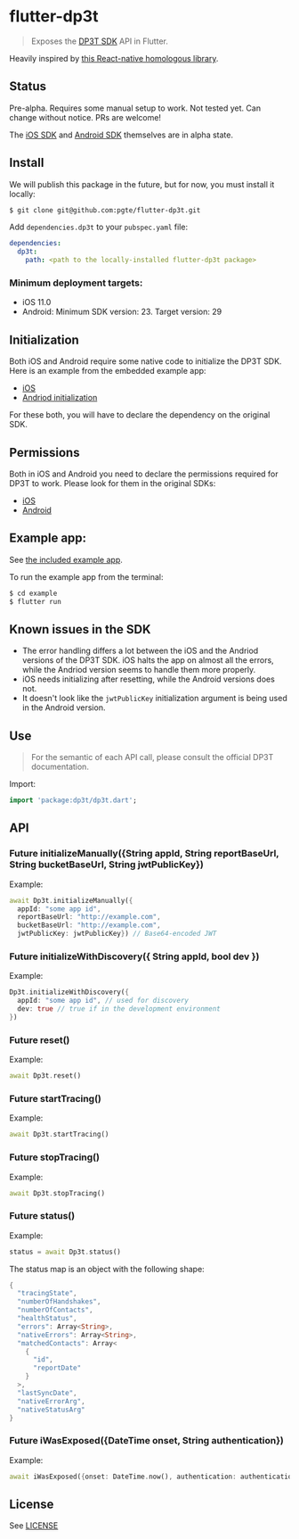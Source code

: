 # flutter-dp3t

> Exposes the [DP3T SDK](https://github.com/DP-3T/dp3t-sdk-ios) API in Flutter.

Heavily inspired by [this React-native homologous library](https://github.com/fmauquie/react-native-dp3t-sdk).

## Status

Pre-alpha. Requires some manual setup to work. Not tested yet. Can change without notice. PRs are welcome!

The [iOS SDK][ios sdk] and [Android SDK][android sdk] themselves are in alpha state.


## Install

We will publish this package in the future, but for now, you must install it locally:

```bash
$ git clone git@github.com:pgte/flutter-dp3t.git
```

Add `dependencies.dp3t` to your `pubspec.yaml` file:

```yaml
dependencies:
  dp3t:
    path: <path to the locally-installed flutter-dp3t package>
```

### Minimum deployment targets:

* iOS 11.0
* Android: Minimum SDK version: 23. Target version: 29


## Initialization

Both iOS and Android require some native code to initialize the DP3T SDK. Here is an example from the embedded example app:

* [iOS](ios/Runner/)
* [Andriod initialization](example/android/app/src/main/kotlin/me/pgte/dp3t_example/MainActivity.kt)

For these both, you will have to declare the dependency on the original SDK.

## Permissions

Both in iOS and Android you need to declare the permissions required for DP3T to work. Please look for them in the original SDKs:

* [iOS][ios sdk]
* [Android][android sdk]

## Example app:

See [the included example app](example).

To run the example app from the terminal:

```bash
$ cd example
$ flutter run
```

## Known issues in the SDK

* The error handling differs a lot between the iOS and the Andriod versions of the DP3T SDK. iOS halts the app on almost all the errors, while the Andriod version seems to handle them more properly.
* iOS needs initializing after resetting, while the Android versions does not.
* It doesn't look like the `jwtPublicKey` initialization argument is being used in the Android version.


## Use

> For the semantic of each API call, please consult the official DP3T documentation.

Import:


```dart
import 'package:dp3t/dp3t.dart';
```

## API


### Future<void> initializeManually({String appId, String reportBaseUrl, String bucketBaseUrl, String jwtPublicKey})

Example:

```dart
await Dp3t.initializeManually({
  appId: "some app id",
  reportBaseUrl: "http://example.com",
  bucketBaseUrl: "http://example.com",
  jwtPublicKey: jwtPublicKey}) // Base64-encoded JWT
```

### Future<void> initializeWithDiscovery({ String appId, bool dev })

Example:

```dart
Dp3t.initializeWithDiscovery({
  appId: "some app id", // used for discovery
  dev: true // true if in the development environment
})
```


### Future<void> reset()

Example:

```dart
await Dp3t.reset()
```


### Future<void> startTracing()

Example:

```dart
await Dp3t.startTracing()
```


### Future<void> stopTracing()

Example:

```dart
await Dp3t.stopTracing()
```

### Future<Map> status()

Example:

```dart
status = await Dp3t.status()
```

The status map is an object with the following shape:

```dart
{
  "tracingState",
  "numberOfHandshakes",
  "numberOfContacts",
  "healthStatus",
  "errors": Array<String>,
  "nativeErrors": Array<String>,
  "matchedContacts": Array<
    {
      "id",
      "reportDate"
    }
  >,
  "lastSyncDate",
  "nativeErrorArg",
  "nativeStatusArg"
}
```

### Future<void> iWasExposed({DateTime onset, String authentication})

Example:

```dart
await iWasExposed({onset: DateTime.now(), authentication: authenticationString })
```

## License

See [LICENSE](./LICENSE)

[ios sdk]: https://github.com/DP-3T/dp3t-sdk-ios
[android sdk]: https://github.com/DP-3T/dp3t-sdk-android
